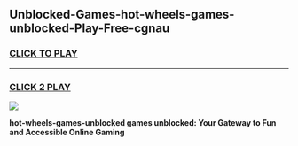 
## Unblocked-Games-hot-wheels-games-unblocked-Play-Free-cgnau
<h3>
<a href="https://premium76.site?title=hot-wheels-games-unblocked&ref=15A">CLICK TO PLAY</a></h3>
<hr>

<h3>
<a href="https://premium76.site?title=hot-wheels-games-unblocked&ref=15A">CLICK 2 PLAY</a>
  
</h3>

<a href="https://premium76.site?title=hot-wheels-games-unblocked&ref=15A"><img src="https://clearcache.store/games.png"></a>


**hot-wheels-games-unblocked games unblocked: Your Gateway to Fun and Accessible Online Gaming**
